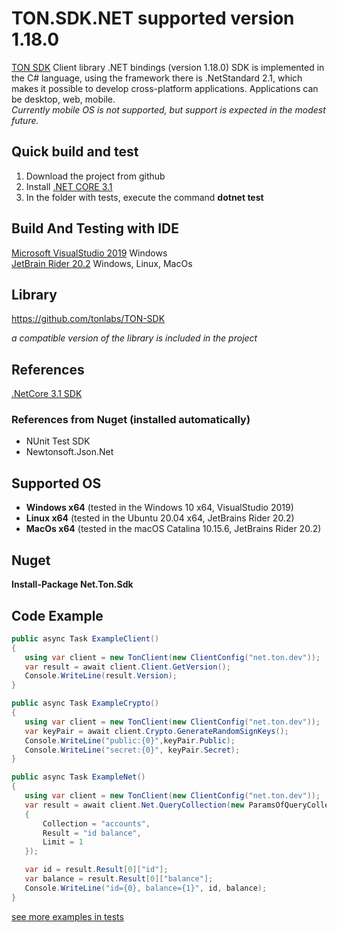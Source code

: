 # TON.SDK.NET supported version 1.18.0
[TON SDK](https://github.com/tonlabs/TON-SDK) Client library .NET bindings (version 1.18.0)
SDK is implemented in the C# language, using the framework there is .NetStandard 2.1, which makes it possible to develop cross-platform applications. Applications can be desktop, web, mobile. \
*Currently mobile OS is not supported, but support is expected in the modest future.*

## Quick build and test
1. Download the project from github
2. Install [.NET CORE 3.1](https://dotnet.microsoft.com/download/dotnet-core/3.1)
3. In the folder with tests, execute the command **dotnet test**

## Build And Testing with IDE
[Microsoft VisualStudio 2019](https://visualstudio.microsoft.com/ru/downloads/) Windows \
[JetBrain Rider 20.2](https://www.jetbrains.com/rider/)  Windows, Linux, MacOs

## Library
https://github.com/tonlabs/TON-SDK

*a compatible version of the library is included in the project*

## References
[.NetCore 3.1 SDK](https://dotnet.microsoft.com/download/dotnet-core/3.1)

### References from Nuget (installed automatically)
 - NUnit Test SDK
 - Newtonsoft.Json.Net
 
## Supported OS
 - **Windows x64** (tested in the Windows 10 x64, VisualStudio 2019)
 - **Linux x64**  (tested in the Ubuntu 20.04 x64, JetBrains Rider 20.2)
 - **MacOs x64**  (tested in the macOS Catalina 10.15.6, JetBrains Rider 20.2)

## Nuget
**Install-Package Net.Ton.Sdk**

 ## Code Example
 ```csharp
public async Task ExampleClient()
{
    using var client = new TonClient(new ClientConfig("net.ton.dev"));
    var result = await client.Client.GetVersion();
    Console.WriteLine(result.Version);
}  

public async Task ExampleCrypto()
{
    using var client = new TonClient(new ClientConfig("net.ton.dev"));
    var keyPair = await client.Crypto.GenerateRandomSignKeys();
    Console.WriteLine("public:{0}",keyPair.Public);
    Console.WriteLine("secret:{0}", keyPair.Secret);
}

public async Task ExampleNet()
{
    using var client = new TonClient(new ClientConfig("net.ton.dev"));
    var result = await client.Net.QueryCollection(new ParamsOfQueryCollection
    {
        Collection = "accounts",
        Result = "id balance",
        Limit = 1
    });

    var id = result.Result[0]["id"];
    var balance = result.Result[0]["balance"];
    Console.WriteLine("id={0}, balance={1}", id, balance);
}

 ```
[see more examples in tests](https://github.com/staszx/Ton.Sdk/tree/main/Ton.Sdk.Tests)
           
